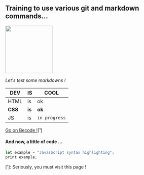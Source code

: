 ## Training to use various git and markdown commands...

<img src="https://png.pngtree.com/png-vector/20220521/ourmid/pngtree-outsource-work-time-icon-png-image_4687607.png" width="150" height="150"/>

*Let's test some markdowns !*<br>

DEV | IS | COOL
--- | --- | ---
HTML | is | ok 
**CSS** | **is** | **ok**
JS | is | `in progress`

[Go on Becode !](https://becode.org/fr/)[¹]

#### And now, a little of code ...

```javascript
let example = "JavasScript syntax highlighting";
print example;
```

[¹]: Seriously, you must visit this page !

